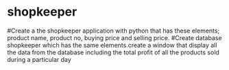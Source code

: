 # shopkeeper
#Create a the shopkeeper application with python that has these elements; product name, product no, buying price and selling price.
#Create database shopkeeper which has the same elements.create a window that display all the data from the database including the total profit of all the products sold during a particular day
